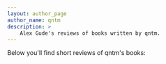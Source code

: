 ```yaml
---
layout: author_page
author_name: qntm
description: >
    Alex Gude's reviews of books written by qntm.
---
```


Below you'll find short reviews of qntm's books: